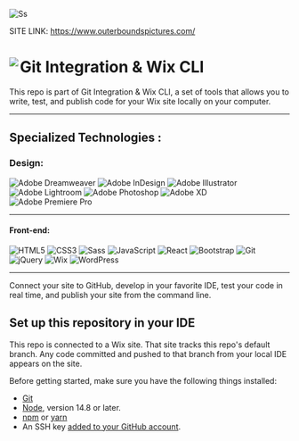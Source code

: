 ![Ss](https://media.licdn.com/dms/image/D5622AQEuIbWikSDMfw/feedshare-shrink_2048_1536/0/1719198416670?e=1721865600&v=beta&t=M5fHf10q7PqBLd9NBuk94DyVgCGqNze_pFT4448E8x4)

SITE LINK: https://www.outerboundspictures.com/


# Git Integration & Wix CLI <img align="left" src="https://user-images.githubusercontent.com/89579857/185785022-cab37bf5-26be-4f11-85f0-1fac63c07d3b.png">

This repo is part of Git Integration & Wix CLI, a set of tools that allows you to write, test, and publish code for your Wix site locally on your computer. 

______________________________________________________________________________________________________________________________________________________________________
## Specialized Technologies :
	
	
### Design:
		
  ![Adobe Dreamweaver](https://img.shields.io/badge/Adobe%20Dreamweaver-FF61F6.svg?style=for-the-badge&logo=Adobe%20Dreamweaver&logoColor=white)
	![Adobe InDesign](https://img.shields.io/badge/Adobe%20InDesign-49021F?style=for-the-badge&logo=adobeindesign&logoColor=white)
	![Adobe Illustrator](https://img.shields.io/badge/adobe%20illustrator-%23FF9A00.svg?style=for-the-badge&logo=adobe%20illustrator&logoColor=white)
	![Adobe Lightroom](https://img.shields.io/badge/Adobe%20Lightroom-31A8FF.svg?style=for-the-badge&logo=Adobe%20Lightroom&logoColor=white)
	![Adobe Photoshop](https://img.shields.io/badge/adobe%20photoshop-%2331A8FF.svg?style=for-the-badge&logo=adobe%20photoshop&logoColor=white)
	![Adobe XD](https://img.shields.io/badge/Adobe%20XD-470137?style=for-the-badge&logo=Adobe%20XD&logoColor=#FF61F6)
	![Adobe Premiere Pro](https://img.shields.io/badge/Adobe%20Premiere%20Pro-9999FF.svg?style=for-the-badge&logo=Adobe%20Premiere%20Pro&logoColor=white)
	
______________________________________________________________________________________________________________________________________________________________	
	
#### Front-end:
 
![HTML5](https://img.shields.io/badge/html5-%23E34F26.svg?logo=html5&logoColor=white&style=for-the-badge)
![CSS3](https://img.shields.io/badge/css3-%231572B6.svg?logo=css3&logoColor=white&style=for-the-badge)
![Sass](https://img.shields.io/badge/-SASS-%23CC6699?style=flat-square&logo=sass&logoColor=ffffff)
![JavaScript](https://img.shields.io/badge/-JavaScript-%23F7DF1C?style=flat-square&logo=javascript&logoColor=000000&color=d1b01f)
![React](https://img.shields.io/badge/-React-%23282C34?style=flat-square&logo=react)
 ![Bootstrap](https://img.shields.io/badge/bootstrap-%23563D7C.svg?logo=bootstrap&logoColor=white&style=for-the-badge)
![Git](https://img.shields.io/badge/git-%23F05033.svg?logo=git&logoColor=white&style=for-the-badge)
![jQuery](https://img.shields.io/badge/jquery-%230769AD.svg?logo=jquery&logoColor=white&style=for-the-badge)
![Wix](https://img.shields.io/badge/wix-000?style=for-the-badge&logo=wix&logoColor=white)
![WordPress](https://img.shields.io/badge/WordPress-%23117AC9.svg?style=for-the-badge&logo=WordPress&logoColor=white)
__________________________________________________________________________________________________________________________________________
	

Connect your site to GitHub, develop in your favorite IDE, test your code in real time, and publish your site from the command line.

## Set up this repository in your IDE
This repo is connected to a Wix site. That site tracks this repo's default branch. Any code committed and pushed to that branch from your local IDE appears on the site.

Before getting started, make sure you have the following things installed:
* [Git](https://git-scm.com/download)
* [Node](https://nodejs.org/en/download/), version 14.8 or later.
* [npm](https://docs.npmjs.com/downloading-and-installing-node-js-and-npm) or [yarn](https://yarnpkg.com/getting-started/install)
* An SSH key [added to your GitHub account](https://docs.github.com/en/authentication/connecting-to-github-with-ssh/adding-a-new-ssh-key-to-your-github-account).



